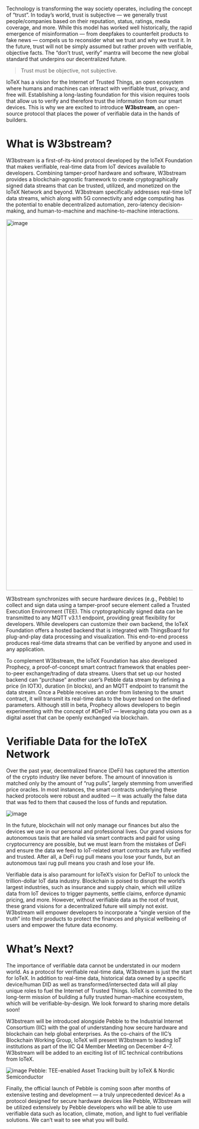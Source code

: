 Technology is transforming the way society operates, including the concept of “trust”. In today’s world, trust is subjective — we generally trust people/companies based on their reputation, status, ratings, media coverage, and more. While this model has worked well historically, the rapid emergence of misinformation — from deepfakes to counterfeit products to fake news — compels us to reconsider what we trust and why we trust it. In the future, trust will not be simply assumed but rather proven with verifiable, objective facts. The “don’t trust, verify” mantra will become the new global standard that underpins our decentralized future.

>Trust must be objective, not subjective.

IoTeX has a vision for the Internet of Trusted Things, an open ecosystem where humans and machines can interact with verifiable trust, privacy, and free will. Establishing a long-lasting foundation for this vision requires tools that allow us to verify and therefore trust the information from our smart devices. This is why we are excited to introduce **W3bstream**, an open-source protocol that places the power of verifiable data in the hands of builders.

# What is W3bstream?
W3bstream is a first-of-its-kind protocol developed by the IoTeX Foundation that makes verifiable, real-time data from IoT devices available to developers. Combining tamper-proof hardware and software, W3bstream provides a blockchain-agnostic framework to create cryptographically signed data streams that can be trusted, utilized, and monetized on the IoTeX Network and beyond. W3bstream specifically addresses real-time IoT data streams, which along with 5G connectivity and edge computing has the potential to enable decentralized automation, zero-latency decision-making, and human-to-machine and machine-to-machine interactions.

<img width="1000" alt="image" src="https://user-images.githubusercontent.com/11096047/172179742-501d137b-9cbc-4c14-a264-71444df53753.png">

W3bstream synchronizes with secure hardware devices (e.g., Pebble) to collect and sign data using a tamper-proof secure element called a Trusted Execution Environment (TEE). This cryptographically signed data can be transmitted to any MQTT v3.1.1 endpoint, providing great flexibility for developers. While developers can customize their own backend, the IoTeX Foundation offers a hosted backend that is integrated with ThingsBoard for plug-and-play data processing and visualization. This end-to-end process produces real-time data streams that can be verified by anyone and used in any application.

To complement W3bstream, the IoTeX Foundation has also developed Prophecy, a proof-of-concept smart contract framework that enables peer-to-peer exchange/trading of data streams. Users that set up our hosted backend can “purchase” another user’s Pebble data stream by defining a price (in IOTX), duration (in blocks), and an MQTT endpoint to transmit the data stream. Once a Pebble receives an order from listening to the smart contract, it will transmit its real-time data to the buyer based on the defined parameters. Although still in beta, Prophecy allows developers to begin experimenting with the concept of #DeFIoT — leveraging data you own as a digital asset that can be openly exchanged via blockchain.

# Verifiable Data for the IoTeX Network
Over the past year, decentralized finance (DeFi) has captured the attention of the crypto industry like never before. The amount of innovation is matched only by the amount of “rug pulls”, largely stemming from unverified price oracles. In most instances, the smart contracts underlying these hacked protocols were robust and audited — it was actually the false data that was fed to them that caused the loss of funds and reputation.

![image](https://user-images.githubusercontent.com/11096047/172179201-cfefd606-91f0-40ea-9949-1e33068ad65a.png)

In the future, blockchain will not only manage our finances but also the devices we use in our personal and professional lives. Our grand visions for autonomous taxis that are hailed via smart contracts and paid for using cryptocurrency are possible, but we must learn from the mistakes of DeFi and ensure the data we feed to IoT-related smart contracts are fully verified and trusted. After all, a DeFi rug pull means you lose your funds, but an autonomous taxi rug pull means you crash and lose your life.

Verifiable data is also paramount for IoTeX’s vision for DeFIoT to unlock the trillion-dollar IoT data industry. Blockchain is poised to disrupt the world’s largest industries, such as insurance and supply chain, which will utilize data from IoT devices to trigger payments, settle claims, enforce dynamic pricing, and more. However, without verifiable data as the root of trust, these grand visions for a decentralized future will simply not exist. W3bstream will empower developers to incorporate a “single version of the truth” into their products to protect the finances and physical wellbeing of users and empower the future data economy.

# What’s Next?
The importance of verifiable data cannot be understated in our modern world. As a protocol for verifiable real-time data, W3bstream is just the start for IoTeX. In addition to real-time data, historical data owned by a specific device/human DID as well as transformed/intersected data will all play unique roles to fuel the Internet of Trusted Things. IoTeX is committed to the long-term mission of building a fully trusted human-machine ecosystem, which will be verifiable-by-design. We look forward to sharing more details soon!

W3bstream will be introduced alongside Pebble to the Industrial Internet Consortium (IIC) with the goal of understanding how secure hardware and blockchain can help global enterprises. As the co-chairs of the IIC’s Blockchain Working Group, IoTeX will present W3bstream to leading IoT institutions as part of the IIC Q4 Member Meeting on December 4–7. W3bstream will be added to an exciting list of IIC technical contributions from IoTeX.

![image](https://user-images.githubusercontent.com/11096047/172179329-9b74875f-986a-4e3e-8243-7cb1b603ea27.png)
Pebble: TEE-enabled Asset Tracking built by IoTeX & Nordic Semiconductor

Finally, the official launch of Pebble is coming soon after months of extensive testing and development — a truly unprecedented device! As a protocol designed for secure hardware devices like Pebble, W3bstream will be utilized extensively by Pebble developers who will be able to use verifiable data such as location, climate, motion, and light to fuel verifiable solutions. We can’t wait to see what you will build.

